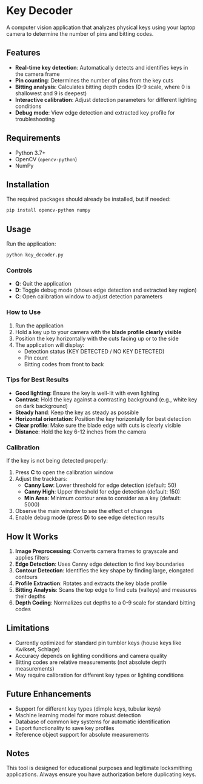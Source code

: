 # Key Decoder

A computer vision application that analyzes physical keys using your laptop camera to determine the number of pins and bitting codes.

## Features

- **Real-time key detection**: Automatically detects and identifies keys in the camera frame
- **Pin counting**: Determines the number of pins from the key cuts
- **Bitting analysis**: Calculates bitting depth codes (0-9 scale, where 0 is shallowest and 9 is deepest)
- **Interactive calibration**: Adjust detection parameters for different lighting conditions
- **Debug mode**: View edge detection and extracted key profile for troubleshooting

## Requirements

- Python 3.7+
- OpenCV (`opencv-python`)
- NumPy

## Installation

The required packages should already be installed, but if needed:

```bash
pip install opencv-python numpy
```

## Usage

Run the application:

```bash
python key_decoder.py
```

### Controls

- **Q**: Quit the application
- **D**: Toggle debug mode (shows edge detection and extracted key region)
- **C**: Open calibration window to adjust detection parameters

### How to Use

1. Run the application
2. Hold a key up to your camera with the **blade profile clearly visible**
3. Position the key horizontally with the cuts facing up or to the side
4. The application will display:
   - Detection status (KEY DETECTED / NO KEY DETECTED)
   - Pin count
   - Bitting codes from front to back

### Tips for Best Results

- **Good lighting**: Ensure the key is well-lit with even lighting
- **Contrast**: Hold the key against a contrasting background (e.g., white key on dark background)
- **Steady hand**: Keep the key as steady as possible
- **Horizontal orientation**: Position the key horizontally for best detection
- **Clear profile**: Make sure the blade edge with cuts is clearly visible
- **Distance**: Hold the key 6-12 inches from the camera

### Calibration

If the key is not being detected properly:

1. Press **C** to open the calibration window
2. Adjust the trackbars:
   - **Canny Low**: Lower threshold for edge detection (default: 50)
   - **Canny High**: Upper threshold for edge detection (default: 150)
   - **Min Area**: Minimum contour area to consider as a key (default: 5000)
3. Observe the main window to see the effect of changes
4. Enable debug mode (press **D**) to see edge detection results

## How It Works

1. **Image Preprocessing**: Converts camera frames to grayscale and applies filters
2. **Edge Detection**: Uses Canny edge detection to find key boundaries
3. **Contour Detection**: Identifies the key shape by finding large, elongated contours
4. **Profile Extraction**: Rotates and extracts the key blade profile
5. **Bitting Analysis**: Scans the top edge to find cuts (valleys) and measures their depths
6. **Depth Coding**: Normalizes cut depths to a 0-9 scale for standard bitting codes

## Limitations

- Currently optimized for standard pin tumbler keys (house keys like Kwikset, Schlage)
- Accuracy depends on lighting conditions and camera quality
- Bitting codes are relative measurements (not absolute depth measurements)
- May require calibration for different key types or lighting conditions

## Future Enhancements

- Support for different key types (dimple keys, tubular keys)
- Machine learning model for more robust detection
- Database of common key systems for automatic identification
- Export functionality to save key profiles
- Reference object support for absolute measurements

## Notes

This tool is designed for educational purposes and legitimate locksmithing applications. Always ensure you have authorization before duplicating keys.
